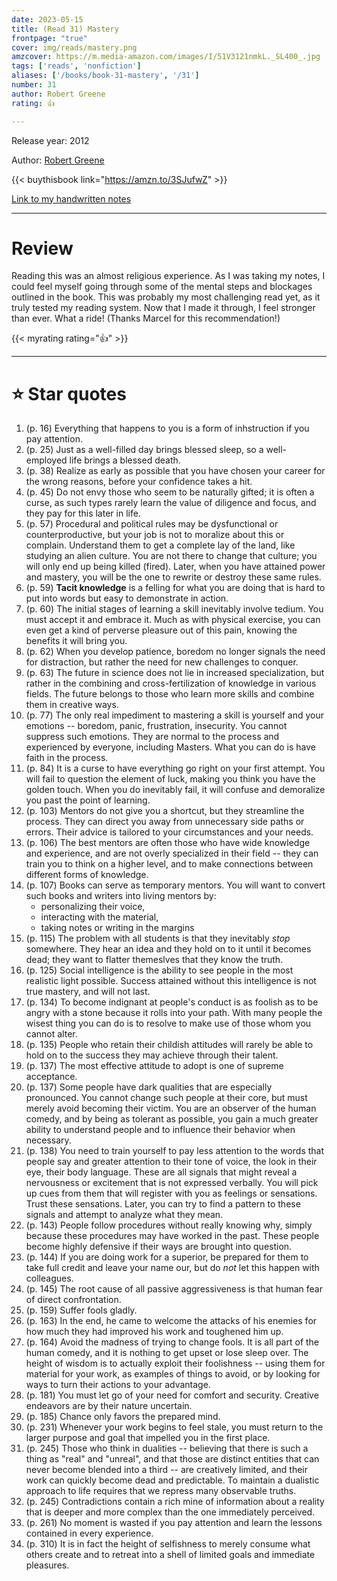 ```yaml
---
date: 2023-05-15
title: (Read 31) Mastery
frontpage: "true"
cover: img/reads/mastery.png
amzcover: https://m.media-amazon.com/images/I/51V3121nmkL._SL400_.jpg
tags: ['reads', 'nonfiction']
aliases: ['/books/book-31-mastery', '/31']
number: 31
author: Robert Greene
rating: 👍

---
```


Release year: 2012

Author: [Robert Greene](https://powerseductionandwar.com/)

{{< buythisbook link="https://amzn.to/3SJufwZ" >}}


[Link to my handwritten notes](https://drive.google.com/file/d/1DKEBxVjpqRzeZK8ZxiSnOuKzSJOZ0y9Y/view?usp=drive_link)

---

# Review

Reading this was an almost religious experience. As I was taking my notes, I could feel myself going through some of the mental steps and blockages outlined in the book. This was probably my most challenging read yet, as it truly tested my reading system. Now that I made it through, I feel stronger than ever. What a ride! (Thanks Marcel for this recommendation!)

{{< myrating rating="👍" >}}

---

# :star: Star quotes

1. (p. 16) Everything that happens to you is a form of
   inhstruction if you pay attention.
1. (p. 25) Just as a well-filled day brings blessed sleep, so a
   well-employed life brings a blessed death.
1. (p. 38) Realize as early as possible that you have chosen your
   career for the wrong reasons, before your confidence takes a
   hit.
1. (p. 45) Do not envy those who seem to be naturally gifted; it
   is often a curse, as such types rarely learn the value of
   diligence and focus, and they pay for this later in life.
1. (p. 57) Procedural and political rules may be dysfunctional or
   counterproductive, but your job is not to moralize about this
   or complain. Understand them to get a complete lay of the
   land, like studying an alien culture. You are not there to
   change that culture; you will only end up being killed
   (fired). Later, when you have attained power and mastery, you
   will be the one to rewrite or destroy these same rules.
1. (p. 59) **Tacit knowledge** is a felling for what you are
   doing that is hard to put into words but easy to demonstrate
   in action.
1. (p. 60) The initial stages of learning a skill inevitably involve
   tedium. You must accept it and embrace it. Much as with physical
   exercise, you can even get a kind of perverse pleasure out of this
   pain, knowing the benefits it will bring you.
1. (p. 62) When you develop patience, boredom no longer signals the need
   for distraction, but rather the need for new challenges to conquer.
1. (p. 63) The future in science does not lie in increased
   specialization, but rather in the combining and cross-fertilization
   of knowledge in various fields. The future belongs to those who learn
   more skills and combine them in creative ways.
1. (p. 77) The only real impediment to mastering a skill is
   yourself and your emotions -- boredom, panic, frustration,
   insecurity. You cannot suppress such emotions. They are normal
   to the process and experienced by everyone, including Masters.
   What you can do is have faith in the process.
1. (p. 84) It is a curse to have everything go right on your
   first attempt. You will fail to question the element of luck,
   making you think you have the golden touch. When you do
   inevitably fail, it will confuse and demoralize you past the
   point of learning.
1. (p. 103) Mentors do not give you a shortcut, but they
   streamline the process. They can direct you away from
   unnecessary side paths or errors. Their advice is tailored to
   your circumstances and your needs.
1. (p. 106) The best mentors are often those who have wide
   knowledge and experience, and are not overly specialized in
   their field -- they can train you to think on a higher level,
   and to make connections between different forms of knowledge.
1. (p. 107) Books can serve as temporary mentors. You will want
   to convert such books and writers into living mentors by:
    - personalizing their voice,
    - interacting with the material,
    - taking notes or writing in the margins
1. (p. 115) The problem with all students is that they inevitably
   *stop* somewhere. They hear an idea and they hold on to it
   until it becomes dead; they want to flatter themeslves that
   they know the truth.
1. (p. 125) Social intelligence is the ability to see people in
   the most realistic light possible. Success attained without
   this intelligence is not true mastery, and will not last.
1. (p. 134) To become indignant at people's conduct is as foolish
   as to be angry with a stone because it rolls into your path.
   With many people the wisest thing you can do is to resolve to
   make use of those whom you cannot alter.
1. (p. 135) People who retain their childish attitudes will
   rarely be able to hold on to the success they may achieve
   through their talent.
1. (p. 137) The most effective attitude to adopt is one of
   supreme acceptance.
1. (p. 137) Some people have dark qualities that are especially
   pronounced. You cannot change such people at their core, but
   must merely avoid becoming their victim. You are an observer
   of the human comedy, and by being as tolerant as possible, you
   gain a much greater ability to understand people and to
   influence their behavior when necessary.
1. (p. 138) You need to train yourself to pay less attention to
   the words that people say and greater attention to their tone
   of voice, the look in their eye, their body language. These
   are all signals that might reveal a nervousness or excitement
   that is not expressed verbally. You will pick up cues from
   them that will register with you as feelings or sensations.
   Trust these sensations. Later, you can try to find a pattern
   to these signals and attempt to analyze what they mean.
1. (p. 143) People follow procedures without really knowing why,
   simply because these procedures may have worked in the past.
   These people become highly defensive if their ways are brought
   into question.
1. (p. 144) If you are doing work for a superior, be prepared for
   them to take full credit and leave your name our, but do *not*
   let this happen with colleagues.
1. (p. 145) The root cause of all passive aggressiveness is that
   human fear of direct confrontation.
1. (p. 159) Suffer fools gladly.
1. (p. 163) In the end, he came to welcome the attacks of his
   enemies for how much they had improved his work and toughened
   him up.
1. (p. 164) Avoid the madness of trying to change fools. It is
   all part of the human comedy, and it is nothing to get upset
   or lose sleep over. The height of wisdom is to actually
   exploit their foolishness -- using them for material for your
   work, as examples of things to avoid, or by looking for ways
   to turn their actions to your advantage.
1. (p. 181) You must let go of your need for comfort and
   security. Creative endeavors are by their nature uncertain.
1. (p. 185) Chance only favors the prepared mind.
1. (p. 231) Whenever your work begins to feel stale, you must
   return to the larger purpose and goal that impelled you in the
   first place.
1. (p. 245) Those who think in dualities -- believing that there
   is such a thing as "real" and "unreal", and that those are
   distinct entities that can never become blended into a third
   -- are creatively limited, and their work can quickly become
   dead and predictable. To maintain a dualistic approach to life
   requires that we repress many observable truths.
1. (p. 245) Contradictions contain a rich mine of information
   about a reality that is deeper and more complex than the one
   immediately perceived.
1. (p. 261) No moment is wasted if you pay attention and learn
   the lessons contained in every experience.
1. (p. 310) It is in fact the height of selfishness to merely
   consume what others create and to retreat into a shell of
   limited goals and immediate pleasures.

